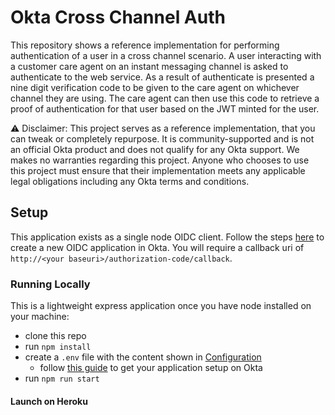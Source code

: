 # Okta Cross Channel Auth

This repository shows a reference implementation for performing authentication of a user in a cross channel scenario. A user interacting with a customer care agent on an instant messaging channel is asked to authenticate to the web service. As a result of authenticate is presented a nine digit verification code to be given to the care agent on whichever channel they are using. The care agent can then use this code to retrieve a proof of authentication for that user based on the JWT minted for the user.


:warning: Disclaimer: This project serves as a reference implementation, that
you can tweak or completely repurpose. It is community-supported and is not an
official Okta product and does not qualify for any Okta support. We makes no
warranties regarding this project. Anyone who chooses to use this project must
ensure that their implementation meets any applicable legal obligations
including any Okta terms and conditions.


## Setup

This application exists as a single node OIDC client. Follow the steps [here](https://help.okta.com/en/prod/Content/Topics/Apps/Apps_App_Integration_Wizard_OIDC.htm) to create a new OIDC application in Okta. You will require a callback uri of ```http://<your baseuri>/authorization-code/callback```.


### Running Locally
This is a lightweight express application once you have node installed on your
machine:
* clone this repo
* run ```npm install```
* create a ```.env``` file with the content shown in [Configuration](#Configuration)
    * follow [this
      guide](https://developer.okta.com/docs/guides/sign-into-web-app/nodeexpress/create-okta-application/)
      to get your application setup on Okta
* run ```npm run start```

#### Launch on Heroku
